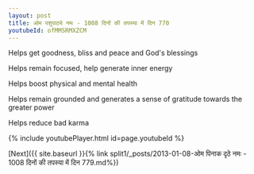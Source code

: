 ```yaml
---
layout: post
title: ओम पशुपाठ्ये नमः - 1008 दिनों की तपस्या में दिन 770
youtubeId: ofMMSRMXZCM
---
```

 
 
Helps get goodness, bliss and peace and God's blessings
 
Helps remain focused, help generate inner energy 
 
Helps boost physical and mental health 
 
Helps remain grounded and generates a sense of gratitude towards the greater power 
 
Helps reduce bad karma
 
 
 
 


{% include youtubePlayer.html id=page.youtubeId %}
 
[Next]({{ site.baseurl }}{% link  split1/_posts/2013-01-08-ओम पिनाक दृठे नमः - 1008 दिनों की तपस्या में दिन 779.md%})
 
